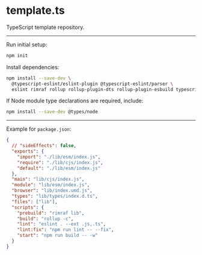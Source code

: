 # template.ts

TypeScript template repository.

---

Run initial setup:

```sh
npm init
```

Install dependencies:

```sh
npm install --save-dev \
  @typescript-eslint/eslint-plugin @typescript-eslint/parser \
  eslint rimraf rollup rollup-plugin-dts rollup-plugin-esbuild typescript
```

If Node module type declarations are required, include:

```sh
npm install --save-dev @types/node
```

---

Example for `package.json`:

```json
{
  // "sideEffects": false,
  "exports": {
    "import": "./lib/esm/index.js",
    "require": "./lib/cjs/index.js",
    "default": "./lib/esm/index.js"
  },
  "main": "lib/cjs/index.js",
  "module": "lib/esm/index.js",
  "browser": "lib/index.umd.js",
  "types": "lib/types/index.d.ts",
  "files": ["lib"],
  "scripts": {
    "prebuild": "rimraf lib",
    "build": "rollup -c",
    "lint": "eslint . --ext .js,.ts",
    "lint:fix": "npm run lint -- --fix",
    "start": "npm run build -- -w"
  }
}
```
